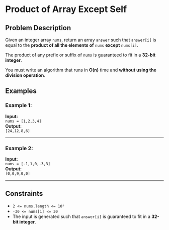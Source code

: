 # Product of Array Except Self

## Problem Description

Given an integer array `nums`, return an array `answer` such that `answer[i]` is equal to the **product of all the elements of** `nums` **except** `nums[i]`.

The product of any prefix or suffix of `nums` is guaranteed to fit in a **32-bit integer**.

You must write an algorithm that runs in **O(n)** time and **without using the division operation**.

## Examples

### Example 1:
**Input:**  
`nums = [1,2,3,4]`  
**Output:**  
`[24,12,8,6]`  

---

### Example 2:
**Input:**  
`nums = [-1,1,0,-3,3]`  
**Output:**  
`[0,0,9,0,0]`  

---

## Constraints
- `2 <= nums.length <= 10⁵`
- `-30 <= nums[i] <= 30`
- The input is generated such that `answer[i]` is guaranteed to fit in a **32-bit integer**.

